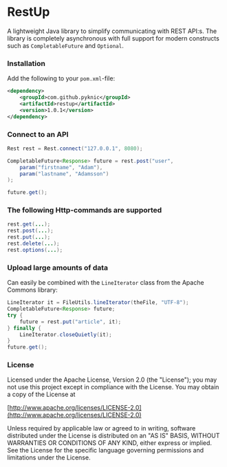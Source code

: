 # RestUp
A lightweight Java library to simplify communicating with REST API:s. The library is completely asynchronous with full support for modern constructs such as `CompletableFuture` and `Optional`. 

### Installation
Add the following to your `pom.xml`-file:
```xml
<dependency>
    <groupId>com.github.pyknic</groupId>
    <artifactId>restup</artifactId>
    <version>1.0.1</version>
</dependency>
```

### Connect to an API
```java
Rest rest = Rest.connect("127.0.0.1", 8080);

CompletableFuture<Response> future = rest.post("user", 
    param("firstname", "Adam"), 
    param("lastname", "Adamsson")
);

future.get();
```

### The following Http-commands are supported
```java
rest.get(...);
rest.post(...);
rest.put(...);
rest.delete(...);
rest.options(...);
```

### Upload large amounts of data
Can easily be combined with the `LineIterator` class from the Apache Commons library:
```java
LineIterator it = FileUtils.lineIterator(theFile, "UTF-8");
CompletableFuture<Response> future;
try {
    future = rest.put("article", it);
} finally {
    LineIterator.closeQuietly(it);
}
future.get();
```

### License
Licensed under the Apache License, Version 2.0 (the "License");
you may not use this project except in compliance with the License.
You may obtain a copy of the License at

[http://www.apache.org/licenses/LICENSE-2.0](http://www.apache.org/licenses/LICENSE-2.0)

Unless required by applicable law or agreed to in writing, software
distributed under the License is distributed on an "AS IS" BASIS,
WITHOUT WARRANTIES OR CONDITIONS OF ANY KIND, either express or implied.
See the License for the specific language governing permissions and
limitations under the License.
